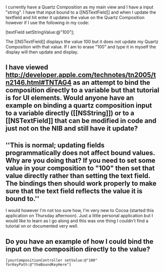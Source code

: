 

I currently have a Quartz Composition as my main view and I have a input "string".  I have that input bound to a [[NSTextField]] and when I update the textfield and hit enter it updates the value on the Quartz Composition however if I use the following in my code:

[textField setStringValue:@"100"];

The [[NSTextField]] displays the value 100 but it does not update my Quartz Composition with that value.  If I am to erase "100" and type it in myself the display will then update and display.

I have viewed http://developer.apple.com/technotes/tn2005/tn2146.html#TNTAG4 as an attempt to bind the composition directly to a variable but that tutorial is for UI elements.  Would anyone have an example on binding a quartz composition input to a variable directly ([[NSString]]) or to a [[NSTextField]] that can be modified in code and just not on the NIB and still have it update?
----

''This is normal; updating fields programmatically does not affect bound values. Why are you doing that? If you need to set some value in your composition to "100" then set that value directly rather than setting the text field. The bindings then should work properly to make sure that the text field reflects the value it is bound to.''
----
I would however I'm not too sure how, I'm very new to Cocoa (started this application on Thursday afternoon).  Just a little personal application but I would like to learn as I go along and this was one thing I couldn't find a tutorial on or documented very well.

Do you have an example of how I could bind the input on the composition directly to the value?
----

<code>[yourCompositionController setValue:@"100" forKeyPath:@"theBoundKeyHere"]</code>